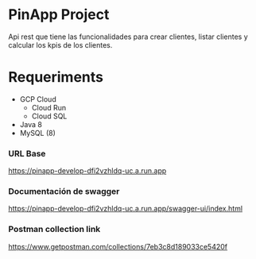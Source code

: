 # PinApp Project
Api rest que tiene las funcionalidades para crear clientes, listar clientes y calcular los kpis de los clientes.

# Requeriments
* GCP Cloud
  * Cloud Run
  * Cloud SQL
* Java 8
* MySQL (8)

### URL Base
https://pinapp-develop-dfi2vzhldq-uc.a.run.app

### Documentación de swagger 

https://pinapp-develop-dfi2vzhldq-uc.a.run.app/swagger-ui/index.html

### Postman collection link

https://www.getpostman.com/collections/7eb3c8d189033ce5420f 